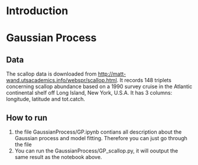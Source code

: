# Introduction

# Gaussian Process

## Data
The scallop data is downloaded from http://matt-wand.utsacademics.info/webspr/scallop.html. It records 148 triplets concerning scallop abundance based on a 1990 survey cruise in the Atlantic continental shelf off Long Island, New York, U.S.A. It has 3 columns: longitude, latitude and tot.catch.

## How to run
1. the file GaussianProcess/GP.ipynb contians all description about the Gaussian process and model fitting. Therefore you can just go through the file
2. You can run the GaussianProcess/GP_scallop.py, it will ooutput the same result as the notebook above.
